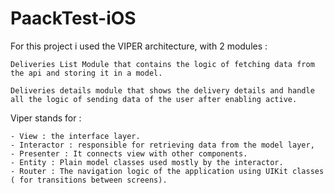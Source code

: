 # PaackTest-iOS

For this project i used the VIPER architecture, with 2 modules :

    Deliveries List Module that contains the logic of fetching data from the api and storing it in a model.

    Deliveries details module that shows the delivery details and handle all the logic of sending data of the user after enabling active.
    
Viper stands for : 
    
    - View : the interface layer.
    - Interactor : responsible for retrieving data from the model layer,
    - Presenter : It connects view with other components.
    - Entity : Plain model classes used mostly by the interactor.
    - Router : The navigation logic of the application using UIKit classes ( for transitions between screens).


